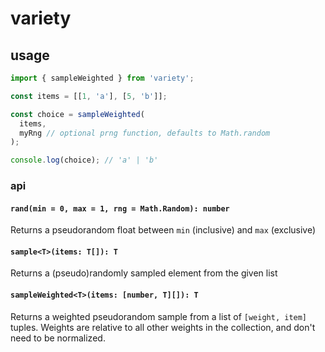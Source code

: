 # variety

## usage

```javascript
import { sampleWeighted } from 'variety';

const items = [[1, 'a'], [5, 'b']];

const choice = sampleWeighted(
  items,
  myRng // optional prng function, defaults to Math.random
);

console.log(choice); // 'a' | 'b'
```

### api

#### `rand(min = 0, max = 1, rng = Math.Random): number`

Returns a pseudorandom float between `min` (inclusive) and `max` (exclusive)

#### `sample<T>(items: T[]): T`

Returns a (pseudo)randomly sampled element from the given list

#### `sampleWeighted<T>(items: [number, T][]): T`

Returns a weighted pseudorandom sample from a list of `[weight, item]` tuples. Weights are relative to all other weights in the collection, and don't need to be normalized.
